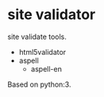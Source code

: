 # site validator

site validate tools.

- html5validator
- aspell
    - aspell-en

Based on python:3.
